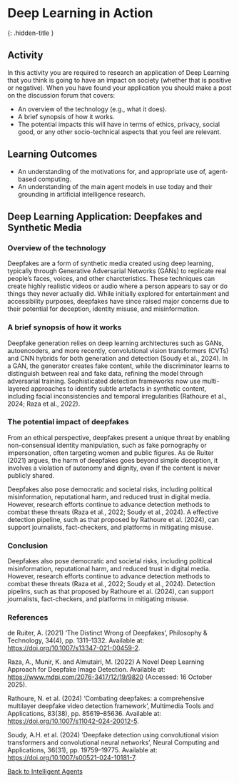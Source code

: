 # Deep Learning in Action
{: .hidden-title }

## Activity
In this activity you are required to research an application of Deep Learning that you think is going to have an impact on society (whether that is positive or negative). When you have found your application you should make a post on the discussion forum that covers:

- An overview of the technology (e.g., what it does).
- A brief synopsis of how it works.
- The potential impacts this will have in terms of ethics, privacy, social good, or any other socio-technical aspects that you feel are relevant.

## Learning Outcomes
- An understanding of the motivations for, and appropriate use of, agent-based computing.
- An understanding of the main agent models in use today and their grounding in artificial intelligence research.


## Deep Learning Application: Deepfakes and Synthetic Media

### Overview of the technology

Deepfakes are a form of synthetic media created using deep learning, typically through Generative Adversarial Networks (GANs) to replicate real people’s faces, voices, and other charcteristics. These techniques can create highly realistic videos or audio where a person appears to say or do things they never actually did. While initially explored for entertainment and accessibility purposes, deepfakes have since raised major concerns due to their potential for deception, identity misuse, and misinformation.


### A brief synopsis of how it works

Deepfake generation relies on deep learning architectures such as GANs, autoencoders, and more recently, convolutional vision transformers (CVTs) and CNN hybrids for both generation and detection (Soudy et al., 2024). In a GAN, the generator creates fake content, while the discriminator learns to distinguish between real and fake data, refining the model through adversarial training. Sophisticated detection frameworks now use multi-layered approaches to identify subtle artefacts in synthetic content, including facial inconsistencies and temporal irregularities (Rathoure et al., 2024; Raza et al., 2022).


### The potential impact of deepfakes
From an ethical perspective, deepfakes present a unique threat by enabling non-consensual identity manipulation, such as fake pornography or impersonation, often targeting women and public figures. As de Ruiter (2021) argues, the harm of deepfakes goes beyond simple deception, it involves a violation of autonomy and dignity, even if the content is never publicly shared.

Deepfakes also pose democratic and societal risks, including political misinformation, reputational harm, and reduced trust in digital media. However, research efforts continue to advance detection methods to combat these threats (Raza et al., 2022; Soudy et al., 2024). A effective detection pipeline, such as that proposed by Rathoure et al. (2024), can support journalists, fact-checkers, and platforms in mitigating misuse.


### Conclusion

Deepfakes also pose democratic and societal risks, including political misinformation, reputational harm, and reduced trust in digital media. However, research efforts continue to advance detection methods to combat these threats (Raza et al., 2022; Soudy et al., 2024). Detection pipelins, such as that proposed by Rathoure et al. (2024), can support journalists, fact-checkers, and platforms in mitigating misuse.


### References

de Ruiter, A. (2021) ‘The Distinct Wrong of Deepfakes’, Philosophy & Technology, 34(4), pp. 1311–1332. Available at: https://doi.org/10.1007/s13347-021-00459-2.

Raza, A., Munir, K. and Almutairi, M. (2022) A Novel Deep Learning Approach for Deepfake Image Detection. Available at: https://www.mdpi.com/2076-3417/12/19/9820 (Accessed: 16 October 2025).

Rathoure, N. et al. (2024) ‘Combating deepfakes: a comprehensive multilayer deepfake video detection framework’, Multimedia Tools and Applications, 83(38), pp. 85619–85636. Available at: https://doi.org/10.1007/s11042-024-20012-5.

Soudy, A.H. et al. (2024) ‘Deepfake detection using convolutional vision transformers and convolutional neural networks’, Neural Computing and Applications, 36(31), pp. 19759–19775. Available at: https://doi.org/10.1007/s00521-024-10181-7.


[Back to Intelligent Agents](/intelligent_agents)
